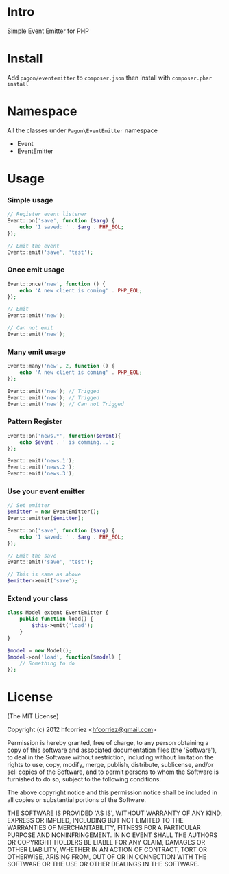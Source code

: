 Intro
=========

Simple Event Emitter for PHP

Install
==============

Add `pagon/eventemitter` to `composer.json` then install with `composer.phar install`

Namespace
==============

All the classes under `Pagon\EventEmitter` namespace

- Event
- EventEmitter

Usage
==============

### Simple usage

```php
// Register event listener
Event::on('save', function ($arg) {
    echo '1 saved: ' . $arg . PHP_EOL;
});

// Emit the event
Event::emit('save', 'test');
```

### Once emit usage

```php
Event::once('new', function () {
    echo 'A new client is coming' . PHP_EOL;
});

// Emit
Event::emit('new');

// Can not emit
Event::emit('new');
```

### Many emit usage

```php
Event::many('new', 2, function () {
    echo 'A new client is coming' . PHP_EOL;
});

Event::emit('new'); // Trigged
Event::emit('new'); // Trigged
Event::emit('new'); // Can not Trigged
```

### Pattern Register

```php
Event::on('news.*', function($event){
    echo $event . ' is comming...';
});

Event::emit('news.1');
Event::emit('news.2');
Event::emit('news.3');
```

### Use your event emitter

```php
// Set emitter
$emitter = new EventEmitter();
Event::emitter($emitter);

Event::on('save', function ($arg) {
    echo '1 saved: ' . $arg . PHP_EOL;
});

// Emit the save
Event::emit('save', 'test');

// This is same as above
$emitter->emit('save');
```


### Extend your class

```php
class Model extent EventEmitter {
    public function load() {
        $this->emit('load');
    }
}

$model = new Model();
$model->on('load', function($model) {
    // Something to do
});
```

License
=============

(The MIT License)

Copyright (c) 2012 hfcorriez &lt;hfcorriez@gmail.com&gt;

Permission is hereby granted, free of charge, to any person obtaining
a copy of this software and associated documentation files (the
'Software'), to deal in the Software without restriction, including
without limitation the rights to use, copy, modify, merge, publish,
distribute, sublicense, and/or sell copies of the Software, and to
permit persons to whom the Software is furnished to do so, subject to
the following conditions:

The above copyright notice and this permission notice shall be
included in all copies or substantial portions of the Software.

THE SOFTWARE IS PROVIDED 'AS IS', WITHOUT WARRANTY OF ANY KIND,
EXPRESS OR IMPLIED, INCLUDING BUT NOT LIMITED TO THE WARRANTIES OF
MERCHANTABILITY, FITNESS FOR A PARTICULAR PURPOSE AND NONINFRINGEMENT.
IN NO EVENT SHALL THE AUTHORS OR COPYRIGHT HOLDERS BE LIABLE FOR ANY
CLAIM, DAMAGES OR OTHER LIABILITY, WHETHER IN AN ACTION OF CONTRACT,
TORT OR OTHERWISE, ARISING FROM, OUT OF OR IN CONNECTION WITH THE
SOFTWARE OR THE USE OR OTHER DEALINGS IN THE SOFTWARE.